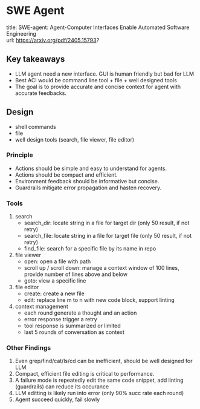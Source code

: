 # SWE Agent
title: SWE-agent: Agent-Computer Interfaces Enable Automated Software Engineering  
url: https://arxiv.org/pdf/2405.15793?  

## Key takeaways
- LLM agent need a new interface. GUI is human friendly but bad for LLM
- Best ACI would be command line tool + file + well designed tools
- The goal is to provide accurate and concise context for agent with accurate feedbacks.

## Design
- shell commands
- file
- well design tools (search, file viewer, file editor)

### Principle
- Actions should be simple and easy to understand for agents.
- Actions should be compact and efficient.
- Environment feedback should be informative but concise.
- Guardrails mitigate error propagation and hasten recovery.

### Tools
1. search
    - search_dir: locate string in a file for target dir (only 50 result, if not retry)
    - search_file: locate string in a file for target file (only 50 result, if not retry)
    - find_file: search for a specific file by its name in repo
2. file viewer
    - open: open a file with path
    - scroll up / scroll down: manage a context window of 100 lines, provide number of lines above and below
    - goto: view a specific line
3. file editor
    - create: create a new file
    - edit: replace line m to n with new code block, support linting
4. context management
    - each round generate a thought and an action
    - error response trigger a retry
    - tool response is summarized or limited
    - last 5 rounds of conversation as context

### Other Findings
1. Even grep/find/cat/ls/cd can be inefficient, should be well designed for LLM
2. Compact, efficient file editing is critical to performance.
3. A failure mode is repeatedly edit the same code snippet, add linting (guardrails) can reduce its occurance
4. LLM editting is likely run into error (only 90% succ rate each round)
5. Agent succeed quickly, fail slowly
  
